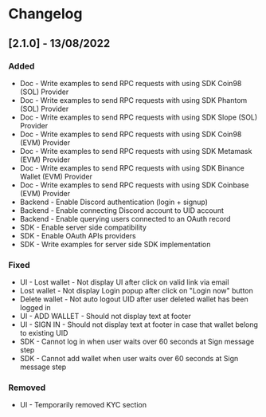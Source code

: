 # Changelog

## [2.1.0] - 13/08/2022

### Added

- Doc - Write examples to send RPC requests with using SDK Coin98 (SOL) Provider
- Doc - Write examples to send RPC requests with using SDK Phantom (SOL) Provider
- Doc - Write examples to send RPC requests with using SDK Slope (SOL) Provider
- Doc - Write examples to send RPC requests with using SDK Coin98 (EVM) Provider
- Doc - Write examples to send RPC requests with using SDK Metamask (EVM) Provider
- Doc - Write examples to send RPC requests with using SDK Binance Wallet (EVM) Provider
- Doc - Write examples to send RPC requests with using SDK Coinbase (EVM) Provider
- Backend - Enable Discord authentication (login + signup)
- Backend - Enable connecting Discord account to UID account
- Backend - Enable querying users connected to an OAuth record
- SDK - Enable server side compatibility
- SDK - Enable OAuth APIs providers
- SDK - Write examples for server side SDK implementation

### Fixed 

- UI - Lost wallet - Not display UI after click on valid link via email
- Lost wallet - Not display Login popup after click on "Login now" button
- Delete wallet - Not auto logout UID after user deleted wallet has been logged in
- UI - ADD WALLET - Should not display text at footer
- UI - SIGN IN - Should not display text at footer in case that wallet belong to existing UID
- SDK - Cannot log in when user waits over 60 seconds at Sign message step
- SDK - Cannot add wallet when user waits over 60 seconds at Sign message step

### Removed

- UI - Temporarily removed KYC section